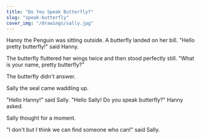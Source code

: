 ```yaml
---
title: "Do You Speak Butterfly?"
slug: "speak-butterfly"
cover_img: "/drawings/sally.jpg"
---
```


Hanny the Penguin was sitting outside.
A butterfly landed on her bill.
"Hello pretty butterfly!" said Hanny.

The butterfly fluttered her wings twice and then stood perfectly still.
"What is your name, pretty butterfly?"

The butterfly didn't answer.

Sally the seal came waddling up.

"Hello Hanny!" said Sally.
"Hello Sally! Do you speak butterfly?" Hanny asked.

Sally thought for a moment.

"I don't but I think we can find someone who can!" said Sally.
